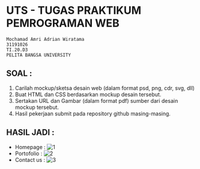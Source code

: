 # UTS - TUGAS PRAKTIKUM PEMROGRAMAN WEB
```
Mochamad Amri Adrian Wiratama
31191026
TI.20.D3 
PELITA BANGSA UNIVERSITY
```
## SOAL :
1. Carilah mockup/sketsa desain web (dalam format psd, png, cdr, svg, dll)
2. Buat HTML dan CSS berdasarkan mockup desain tersebut.
3. Sertakan URL dan Gambar (dalam format pdf) sumber dari desain mockup tersebut.
4. Hasil pekerjaan submit pada repository github masing-masing.

## HASIL JADI :
* Homepage :
![1](https://user-images.githubusercontent.com/56380838/117077968-3a838f00-ad63-11eb-854c-56a4acc72828.jpeg)
* Portofolio :
![2](https://user-images.githubusercontent.com/56380838/117077977-3d7e7f80-ad63-11eb-99a3-6d91d304966b.jpeg)
* Contact us :
![3](https://user-images.githubusercontent.com/56380838/117077990-40797000-ad63-11eb-90be-60dfd594194a.jpeg)
